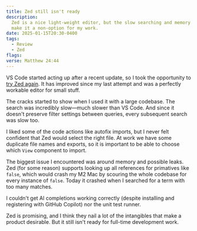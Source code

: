 ```yaml
---
title: Zed still isn't ready
description:
  Zed is a nice light-weight editor, but the slow searching and memory issues
  make it a non-option for my work.
date: 2025-01-15T20:30-0400
tags:
  - Review
  - Zed
flags:
verse: Matthew 24:44
---
```


VS Code started acting up after a recent update, so I took the opportunity to
[try Zed again](/articles/zed-is-a-rocket-powered-skateboard). It has improved
since my last attempt and was a perfectly workable editor for small stuff.

The cracks started to show when I used it with a large codebase. The search was
incredibly slow—much slower than VS Code. And since it doesn't preserve filter
settings between queries, every subsequent search was slow too.

I liked some of the code actions like autofix imports, but I never felt
confident that Zed would select the right file. At work we have some duplicate
file names and exports, so it is important to be able to choose which `View`
component to import.

The biggest issue I encountered was around memory and possible leaks. Zed (for
some reason) supports looking up all references for primatives like `false`,
which would crash my M2 Mac by scouring the whole codebase for every instance of
`false`. Today it crashed when I searched for a term with too many matches.

I couldn't get AI completions working correctly (despite installing and
registering with GitHub Copilot) nor the unit test runner.

Zed is promising, and I think they nail a lot of the intangibles that make a
product desirable. But it still isn't ready for full-time development work.
